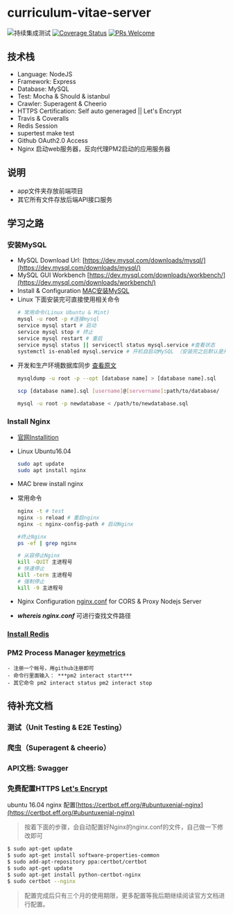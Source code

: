 # curriculum-vitae-server
![持续集成测试](https://travis-ci.org/TaylorPzreal/curriculum-vitae-server.svg?branch=master)
    [![Coverage Status](https://coveralls.io/repos/github/TaylorPzreal/curriculum-vitae-server/badge.svg)](https://coveralls.io/github/TaylorPzreal/curriculum-vitae-server)
    [![PRs Welcome](https://img.shields.io/badge/PRs-welcome-brightgreen.svg?style=flat-square)](http://makeapullrequest.com)

## 技术栈
- Language: NodeJS
- Framework: Express
- Database: MySQL
- Test: Mocha & Should & istanbul
- Crawler: Superagent & Cheerio
- HTTPS Certification: Self auto generaged || Let's Encrypt
- Travis & Coveralls
- Redis Session
- supertest make test
- Github OAuth2.0 Access
- Nginx 启动web服务器，反向代理PM2启动的应用服务器

## 说明
- app文件夹存放前端项目
- 其它所有文件存放后端API接口服务

## 学习之路
### 安装MySQL

- MySQL Download Url: [https://dev.mysql.com/downloads/mysql/](https://dev.mysql.com/downloads/mysql/)
- MySQL GUI Workbench [https://dev.mysql.com/downloads/workbench/](https://dev.mysql.com/downloads/workbench/)
- Install & Configuration [MAC安装MySQL](https://taylorpzreal.blogspot.com/2017/07/macmysql.html)
- Linux 下面安装完可直接使用相关命令
    ```bash
    # 常用命令(Linux Ubuntu & Mint)
    mysql -u root -p #连接mysql
    service mysql start # 启动
    service mysql stop # 终止
    service mysql restart # 重启
    service mysql status || servicectl status mysql.service #查看状态
    systemctl is-enabled mysql.service # 开机自启动MySQL （安装完之后默认是开机启动的）
    ```
- 开发和生产环境数据库同步 [查看原文](https://taylorpzreal.blogspot.com/2017/07/how-to-migrate-mysql-database-between.html)
    ```sh
    mysqldump -u root -p --opt [database name] > [database name].sql

    scp [database name].sql [username]@[servername]:path/to/database/

    mysql -u root -p newdatabase < /path/to/newdatabase.sql
    ```
### Install Nginx

- [官网Installition](https://www.nginx.com/resources/wiki/start/topics/tutorials/install/)

- Linux Ubuntu16.04 
    ```bash
    sudo apt update
    sudo apt install nginx
    ```
- MAC brew install nginx
- 常用命令

    ```bash
    nginx -t # test
    nginx -s reload # 重启nginx
    nginx -c nginx-config-path # 启动Nginx
    
    #终止Nginx
    ps -ef | grep nginx

    # 从容停止Nginx
    kill -QUIT 主进程号
    # 快速停止
    kill -term 主进程号
    # 强制停止
    kill -9 主进程号
    ```
- Nginx Configuration [nginx.conf](./docs/nginx.conf) for CORS & Proxy Nodejs Server
- ***whereis nginx.conf*** 可进行查找文件路径
### [Install Redis](./docs/redis.md)

### PM2 Process Manager [keymetrics](https://keymetrics.io/)
    - 注册一个帐号，用github注册即可
    - 命令行里面输入： ***pm2 interact start*** 
    - 其它命令 pm2 interact status pm2 interact stop

## 待补充文档
### 测试（Unit Testing & E2E Testing）

### 爬虫（Superagent & cheerio）

### API文档: Swagger

### 免费配置HTTPS [Let's Encrypt](https://letsencrypt.org/)
ubuntu 16.04 nginx 配置[https://certbot.eff.org/#ubuntuxenial-nginx](https://certbot.eff.org/#ubuntuxenial-nginx)

> 按着下面的步骤，会自动配置好Nginx的nginx.conf的文件，自己做一下修改即可
```bash
$ sudo apt-get update
$ sudo apt-get install software-properties-common
$ sudo add-apt-repository ppa:certbot/certbot
$ sudo apt-get update
$ sudo apt-get install python-certbot-nginx 
$ sudo certbot --nginx
```
> 配置完成后只有三个月的使用期限，更多配置等我后期继续阅读官方文档进行配置。